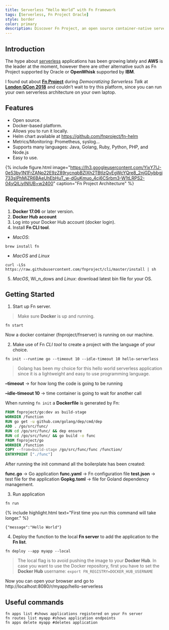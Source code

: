 ```yaml
---
title: Serverless “Hello World” with Fn Framework
tags: [Serverless, Fn Project Oracle]
style: border
color: primary
description: Discover Fn Project, an open source container-native serverless platform that you can run anywhere.
---
```


## Introduction

The hype about [serverless](https://en.wikipedia.org/wiki/Serverless_computing) applications has been growing lately and **AWS** is the leader at the moment, however there are other alternative such as Fn Project supported by Oracle or **OpenWhisk** supported by **IBM**.

I found out about **[Fn Project](https://github.com/fnproject/fn)** during _Democratizing Serverless Talk_ at **[London QCon 2018](https://dzone.com/articles/qcon-london-2018)** and couldn’t wait to try this platform, since you can run your own serverless architecture on your own laptop.

## Features

- Open source.
- Docker-based platform.
- Allows you to run it locally.
- Helm chart available at https://github.com/fnproject/fn-helm
- Metrics/Monitoring: Prometheus, syslog…
- Supports many languages: Java, Golang, Ruby, Python, PHP, and Node.js
- Easy to use.

{% include figure.html image="https://lh3.googleusercontent.com/YixY7IJ-0e53by1N1FrZANp22E9zZ89rycnqbBZlXh2TBtIzQvEgWcYQre8_2njGDybbgj733sIPhMjZR6BAeUhEbHuT_w-dGuKmuo_4cj6CSrbm3-W1tLRPS2-04yQILiyINlUB=w2400" caption="Fn Project Architecture" %}

## Requirements

1. **Docker 17.06** or later version.
2. **Docker Hub account**
3. Log into your Docker Hub account (docker login).
4. Install **Fn CLI tool**.
 - _MacOS_:

```shell
brew install fn
```

 - _MacOS_ and _Linux_

 ```shell
curl -LSs https://raw.githubusercontent.com/fnproject/cli/master/install | sh
```

5. _MacOS_, Wi_n_dows and _Linux_: download latest bin file for your OS.

## Getting Started

1. Start up Fn server.

>Make sure **Docker** is up and running.

```shell
fn start
```

Now a docker container (fnproject/fnserver) is running on our machine.

2. Make use of Fn _CLI tool_ to create a project with the language of your choice.

```shell
fn init --runtime go --timeout 10 --idle-timeout 10 hello-serverless
```

>Golang has been my choice for this hello world serverless application since it is a lightweight and easy to use programming language.

**–timeout** -> for how long the code is going to be running

**–idle-timeout 10** -> time container is going to wait for another call

When running `fn init` a **Dockerfile** is generated by Fn:

```Dockerfile
FROM fnproject/go:dev as build-stage
WORKDIR /function
RUN go get -u github.com/golang/dep/cmd/dep
ADD . /go/src/func/
RUN cd /go/src/func/ && dep ensure
RUN cd /go/src/func/ && go build -o func
FROM fnproject/go
WORKDIR /function
COPY --from=build-stage /go/src/func/func /function/
ENTRYPOINT ["./func"]
```

After running the init command all the boilerplate has been created:

**func.go** -> Go application
**func.yaml** -> Fn configuration file
**test.json** -> test file for the application
**Gopkg.toml** -> file for Goland dependency management.

3. Run application

```shell
fn run
```

{% include highlight.html text="First time you run this command will take longer." %}

```shell
{"message":"Hello World"}
```

4. Deploy the function to the local **Fn server** to add the application to the **Fn list**.

```shell
fn deploy --app myapp --local
```

>The local flag is to avoid pushing the image to your **Docker Hub**. In case you want to use the Docker repository, first you have to set the **Docker Hub** username: `export FN_REGISTRY=DOCKER_HUB_USERNAME`


Now you can open your browser and go to http://localhost:8080/r/myapp/hello-serverless

## Useful commands

```shell
fn apps list #shows applications registered on your Fn server
fn routes list myapp #shows application endpoints
fn apps delete myapp #deletes application
```